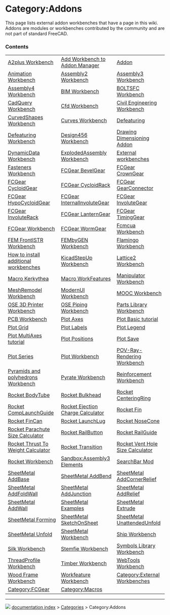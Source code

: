# Category:Addons
This page lists external addon workbenches that have a page in this wiki. Addons are modules or workbenches contributed by the community and are not part of standard FreeCAD.

### Contents

|     |     |     |
| --- | --- | --- |
| [A2plus Workbench](A2plus_Workbench.md) | [Add Workbench to Addon Manager](Add_Workbench_to_Addon_Manager.md) | [Addon](Addon.md) |
| [Animation Workbench](Animation_Workbench.md) | [Assembly2 Workbench](Assembly2_Workbench.md) | [Assembly3 Workbench](Assembly3_Workbench.md) |
| [Assembly4 Workbench](Assembly4_Workbench.md) | [BIM Workbench](BIM_Workbench.md) | [BOLTSFC Workbench](BOLTSFC_Workbench.md) |
| [CadQuery Workbench](CadQuery_Workbench.md) | [Cfd Workbench](Cfd_Workbench.md) | [Civil Engineering Workbench](Civil_Engineering_Workbench.md) |
| [CurvedShapes Workbench](CurvedShapes_Workbench.md) | [Curves Workbench](Curves_Workbench.md) | [Defeaturing](Defeaturing.md) |
| [Defeaturing Workbench](Defeaturing_Workbench.md) | [Design456 Workbench](Design456_Workbench.md) | [Drawing Dimensioning Addon](Drawing_Dimensioning_Addon.md) |
| [DynamicData Workbench](DynamicData_Workbench.md) | [ExplodedAssembly Workbench](ExplodedAssembly_Workbench.md) | [External workbenches](External_workbenches.md) |
| [Fasteners Workbench](Fasteners_Workbench.md) | [FCGear BevelGear](FCGear_BevelGear.md) | [FCGear CrownGear](FCGear_CrownGear.md) |
| [FCGear CycloidGear](FCGear_CycloidGear.md) | [FCGear CycloidRack](FCGear_CycloidRack.md) | [FCGear GearConnector](FCGear_GearConnector.md) |
| [FCGear HypoCycloidGear](FCGear_HypoCycloidGear.md) | [FCGear InternalInvoluteGear](FCGear_InternalInvoluteGear.md) | [FCGear InvoluteGear](FCGear_InvoluteGear.md) |
| [FCGear InvoluteRack](FCGear_InvoluteRack.md) | [FCGear LanternGear](FCGear_LanternGear.md) | [FCGear TimingGear](FCGear_TimingGear.md) |
| [FCGear Workbench](FCGear_Workbench.md) | [FCGear WormGear](FCGear_WormGear.md) | [Fcmcua Workbench](Fcmcua_Workbench.md) |
| [FEM FrontISTR Workbench](FEM_FrontISTR_Workbench.md) | [FEMbyGEN Workbench](FEMbyGEN_Workbench.md) | [Flamingo Workbench](Flamingo_Workbench.md) |
| [How to install additional workbenches](How_to_install_additional_workbenches.md) | [KicadStepUp Workbench](KicadStepUp_Workbench.md) | [Lattice2 Workbench](Lattice2_Workbench.md) |
| [Macro Kerkythea](Macro_Kerkythea.md) | [Macro WorkFeatures](Macro_WorkFeatures.md) | [Manipulator Workbench](Manipulator_Workbench.md) |
| [MeshRemodel Workbench](MeshRemodel_Workbench.md) | [ModernUI Workbench](ModernUI_Workbench.md) | [MOOC Workbench](MOOC_Workbench.md) |
| [OSE 3D Printer Workbench](OSE_3D_Printer_Workbench.md) | [OSE Piping Workbench](OSE_Piping_Workbench.md) | [Parts Library Workbench](Parts_Library_Workbench.md) |
| [PCB Workbench](PCB_Workbench.md) | [Plot Axes](Plot_Axes.md) | [Plot Basic tutorial](Plot_Basic_tutorial.md) |
| [Plot Grid](Plot_Grid.md) | [Plot Labels](Plot_Labels.md) | [Plot Legend](Plot_Legend.md) |
| [Plot MultiAxes tutorial](Plot_MultiAxes_tutorial.md) | [Plot Positions](Plot_Positions.md) | [Plot Save](Plot_Save.md) |
| [Plot Series](Plot_Series.md) | [Plot Workbench](Plot_Workbench.md) | [POV-Ray-Rendering Workbench](POV-Ray-Rendering_Workbench.md) |
| [Pyramids and polyhedrons Workbench](Pyramids_and_polyhedrons_Workbench.md) | [Pyrate Workbench](Pyrate_Workbench.md) | [Reinforcement Workbench](Reinforcement_Workbench.md) |
| [Rocket BodyTube](Rocket_BodyTube.md) | [Rocket Bulkhead](Rocket_Bulkhead.md) | [Rocket CenteringRing](Rocket_CenteringRing.md) |
| [Rocket CompLaunchGuide](Rocket_CompLaunchGuide.md) | [Rocket Ejection Charge Calculator](Rocket_Ejection_Charge_Calculator.md) | [Rocket Fin](Rocket_Fin.md) |
| [Rocket FinCan](Rocket_FinCan.md) | [Rocket LaunchLug](Rocket_LaunchLug.md) | [Rocket NoseCone](Rocket_NoseCone.md) |
| [Rocket Parachute Size Calculator](Rocket_Parachute_Size_Calculator.md) | [Rocket RailButton](Rocket_RailButton.md) | [Rocket RailGuide](Rocket_RailGuide.md) |
| [Rocket Thrust To Weight Calculator](Rocket_Thrust_To_Weight_Calculator.md) | [Rocket Transition](Rocket_Transition.md) | [Rocket Vent Hole Size Calculator](Rocket_Vent_Hole_Size_Calculator.md) |
| [Rocket Workbench](Rocket_Workbench.md) | [Sandbox:Assembly3 Elements](Sandbox_Assembly3_Elements.md) | [SearchBar Mod](SearchBar_Mod.md) |
| [SheetMetal AddBase](SheetMetal_AddBase.md) | [SheetMetal AddBend](SheetMetal_AddBend.md) | [SheetMetal AddCornerRelief](SheetMetal_AddCornerRelief.md) |
| [SheetMetal AddFoldWall](SheetMetal_AddFoldWall.md) | [SheetMetal AddJunction](SheetMetal_AddJunction.md) | [SheetMetal AddRelief](SheetMetal_AddRelief.md) |
| [SheetMetal AddWall](SheetMetal_AddWall.md) | [SheetMetal Examples](SheetMetal_Examples.md) | [SheetMetal Extrude](SheetMetal_Extrude.md) |
| [SheetMetal Forming](SheetMetal_Forming.md) | [SheetMetal SketchOnSheet](SheetMetal_SketchOnSheet.md) | [SheetMetal UnattendedUnfold](SheetMetal_UnattendedUnfold.md) |
| [SheetMetal Unfold](SheetMetal_Unfold.md) | [SheetMetal Workbench](SheetMetal_Workbench.md) | [Ship Workbench](Ship_Workbench.md) |
| [Silk Workbench](Silk_Workbench.md) | [Stemfie Workbench](Stemfie_Workbench.md) | [Symbols Library Workbench](Symbols_Library_Workbench.md) |
| [ThreadProfile Workbench](ThreadProfile_Workbench.md) | [Timber Workbench](Timber_Workbench.md) | [WebTools Workbench](WebTools_Workbench.md) |
| [Wood Frame Workbench](Wood_Frame_Workbench.md) | [Workfeature Workbench](Workfeature_Workbench.md) | [Category:External Workbenches](Category_External_Workbenches.md) |
| [Category:FCGear](Category_FCGear.md) | [Category:Macros](Category_Macros.md) |



---
![](images/Right_arrow.png) [documentation index](../README.md) > [Categories](Category_Categories.md) > Category:Addons
